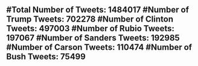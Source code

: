 #Total Number of Tweets: 1484017 
#Number of Trump Tweets: 702278
#Number of Clinton Tweets: 497003
#Number of Rubio Tweets: 197067
#Number of Sanders Tweets: 192985
#Number of Carson Tweets: 110474
#Number of Bush Tweets: 75499
---
